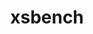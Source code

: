 ---
title: "xsbench"
layout: cache
categories: [package, v0.18.1]
meta: {"versions": ["19"], "compilers": ["gcc@=7.3.1"], "oss": ["amzn2"], "platforms": ["linux"], "targets": ["aarch64", "graviton2", "x86_64_v3", "x86_64_v4"], "stacks": ["aws-ahug", "aws-ahug-aarch64", "root"], "num_specs": 4, "num_specs_by_stack": {"aws-ahug": 2, "root": 4, "aws-ahug-aarch64": 2}}
spec_details: [{"hash": "d6pho4j7zlce53ueuylpsgs6aardoh6i", "compiler": "gcc@=7.3.1", "versions": ["19"], "os": "amzn2", "platform": "linux", "target": "x86_64_v3", "variants": ["+mpi", "+openmp"], "stacks": ["aws-ahug", "root"], "size": "-", "tarball": "https://binaries.spack.io/v0.18.1/build_cache/linux-amzn2-x86_64_v3/gcc-7.3.1/xsbench-19/linux-amzn2-x86_64_v3-gcc-7.3.1-xsbench-19-d6pho4j7zlce53ueuylpsgs6aardoh6i.spack"}, {"hash": "nbngfwxip5vhqhqfxzppk7xkej6vs4hw", "compiler": "gcc@=7.3.1", "versions": ["19"], "os": "amzn2", "platform": "linux", "target": "x86_64_v4", "variants": ["+mpi", "+openmp"], "stacks": ["aws-ahug", "root"], "size": "-", "tarball": "https://binaries.spack.io/v0.18.1/build_cache/linux-amzn2-x86_64_v4/gcc-7.3.1/xsbench-19/linux-amzn2-x86_64_v4-gcc-7.3.1-xsbench-19-nbngfwxip5vhqhqfxzppk7xkej6vs4hw.spack"}, {"hash": "rr6unefe3pucchq4s4ihdewdllvdceke", "compiler": "gcc@=7.3.1", "versions": ["19"], "os": "amzn2", "platform": "linux", "target": "graviton2", "variants": ["+mpi", "+openmp"], "stacks": ["aws-ahug-aarch64", "root"], "size": "-", "tarball": "https://binaries.spack.io/v0.18.1/build_cache/linux-amzn2-graviton2/gcc-7.3.1/xsbench-19/linux-amzn2-graviton2-gcc-7.3.1-xsbench-19-rr6unefe3pucchq4s4ihdewdllvdceke.spack"}, {"hash": "3s5st6vgfbyb4t74gasjwnt7xxllecuy", "compiler": "gcc@=7.3.1", "versions": ["19"], "os": "amzn2", "platform": "linux", "target": "aarch64", "variants": ["+mpi", "+openmp"], "stacks": ["aws-ahug-aarch64", "root"], "size": "-", "tarball": "https://binaries.spack.io/v0.18.1/build_cache/linux-amzn2-aarch64/gcc-7.3.1/xsbench-19/linux-amzn2-aarch64-gcc-7.3.1-xsbench-19-3s5st6vgfbyb4t74gasjwnt7xxllecuy.spack"}]
---